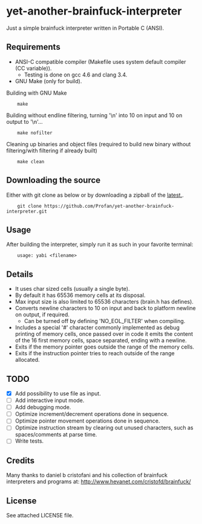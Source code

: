 yet-another-brainfuck-interpreter
=================================

Just a simple brainfuck interpreter written in Portable C (ANSI).

Requirements
------------

* ANSI-C compatible compiler (Makefile uses system default compiler (CC variable)).
  * Testing is done on gcc 4.6 and clang 3.4.
* GNU Make (only for build).


Building with GNU Make

		make
		
Building without endline filtering, turning '\n' into 10 on input and 10 on output to '\n'...

		make nofilter
		
Cleaning up binaries and object files (required to build new binary without filtering/with filtering if already built)

		make clean

Downloading the source
------------

Either with git clone as below or by downloading a zipball of the [latest.](https://github.com/Profan/yet-another-brainfuck-interpreter/archive/master.zip).

		git clone https://github.com/Profan/yet-another-brainfuck-interpreter.git

Usage
------------
After building the interpreter, simply run it as such in your favorite terminal:

		usage: yabi <filename>

Details
------------
* It uses char sized cells (usually a single byte).
* By default it has 65536 memory cells at its disposal.
* Max input size is also limited to 65536 characters (brain.h has defines).
* Converts newline characters to 10 on input and back to platform newline on output, if required.
    * Can be turned off by defining 'NO_EOL_FILTER' when compiling.
* Includes a special '#' character commonly implemented as debug printing of memory cells, once passed over in code it emits the content of the 16 first memory cells, space separated, ending with a newline.
* Exits if the memory pointer goes outside the range of the memory cells.
* Exits if the instruction pointer tries to reach outside of the range allocated. 

TODO
------------
- [x] Add possibility to use file as input.
- [ ] Add interactive input mode.
- [ ] Add debugging mode.
- [ ] Optimize increment/decrement operations done in sequence.
- [ ] Optimize pointer movement operations done in sequence.
- [ ] Optimize instruction stream by clearing out unused characters, such as spaces/comments at parse time.
- [ ] Write tests.

Credits
------------
Many thanks to daniel b cristofani and his collection of brainfuck interpreters and programs at:
	http://www.hevanet.com/cristofd/brainfuck/

License
------------
See attached LICENSE file.
